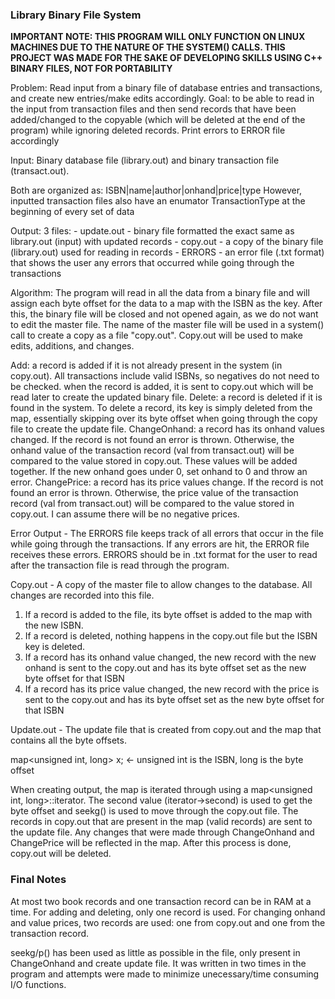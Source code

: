 ### Library Binary File System ###

**IMPORTANT NOTE: THIS PROGRAM WILL ONLY FUNCTION ON LINUX MACHINES DUE TO THE NATURE OF THE SYSTEM() CALLS. THIS PROJECT WAS MADE FOR THE SAKE OF DEVELOPING SKILLS USING C++ BINARY FILES, NOT FOR PORTABILITY**

Problem: Read input from a binary file of database entries and transactions, and create new entries/make edits accordingly.
Goal: to be able to read in the input from transaction files and then send records that have been added/changed to the copyable (which will be deleted at the end of the program) while ignoring deleted records. Print errors to ERROR file accordingly

Input:
Binary database file (library.out) and binary transaction file (transact.out).

Both are organized as: ISBN|name|author|onhand|price|type
However, inputted transaction files also have an enumator TransactionType at the beginning of every set of data

Output:
3 files:
    - update.out - binary file formatted the exact same as library.out (input) with updated records 
    - copy.out - a copy of the binary file (library.out) used for reading in records
    - ERRORS - an error file (.txt format) that shows the user any errors that occurred while going through the transactions

Algorithm:
The program will read in all the data from a binary file and will assign each byte offset for the data to a map with the ISBN as the key.
After this, the binary file will be closed and not opened again, as we do not want to edit the master file. The name of the master file will
be used in a system() call to create a copy as a file "copy.out". Copy.out will be used to make edits, additions, and changes.

Add: a record is added if it is not already present in the system (in copy.out). All transactions include valid ISBNs, so negatives do not need to be checked.
     when the record is added, it is sent to copy.out which will be read later to create the updated binary file.
Delete: a record is deleted if it is found in the system. To delete a record, its key is simply deleted from the map, essentially skipping over its
        byte offset when going through the copy file to create the update file.
ChangeOnhand: a record has its onhand values changed. If the record is not found an error is thrown. Otherwise, the onhand value of the transaction record
              (val from transact.out) will be compared to the value stored in copy.out. These values will be added together. If the new onhand goes under 0,
              set onhand to 0 and throw an error.
ChangePrice: a record has its price values change. If the record is not found an error is thrown. Otherwise, the price value of the transaction record
              (val from transact.out) will be compared to the value stored in copy.out. I can assume there will be no negative prices.

Error Output - 
The ERRORS file keeps track of all errors that occur in the file while going through the transactions. If any errors are hit, the ERROR file receives these errors.
ERRORS should be in .txt format for the user to read after the transaction file is read through the program.

Copy.out -
A copy of the master file to allow changes to the database. All changes are recorded into this file.

1. If a record is added to the file, its byte offset is added to the map with the new ISBN.
2. If a record is deleted, nothing happens in the copy.out file but the ISBN key is deleted.
3. If a record has its onhand value changed, the new record with the new onhand is sent to the copy.out and has its byte offset set as the new byte offset for that ISBN
4. If a record has its price value changed, the new record with the price is sent to the copy.out and has its byte offset set as the new byte offset for that ISBN

Update.out -
The update file that is created from copy.out and the map that contains all the byte offsets.

map<unsigned int, long> x; <- unsigned int is the ISBN, long is the byte offset

When creating output, the map is iterated through using a map<unsigned int, long>::iterator. The second value (iterator->second) is used to get the byte offset and seekg()
is used to move through the copy.out file. The records in copy.out that are present in the map (valid records) are sent to the update file. Any changes that were made through
ChangeOnhand and ChangePrice will be reflected in the map. After this process is done, copy.out will be deleted.

### Final Notes ###

At most two book records and one transaction record can be in RAM at a time. For adding and deleting, only one record is used. For changing onhand and value prices, two
records are used: one from copy.out and one from the transaction record.

seekg/p() has been used as little as possible in the file, only present in ChangeOnhand and create update file. It was written in two times in the program and attempts were
made to minimize unecessary/time consuming I/O functions. 
